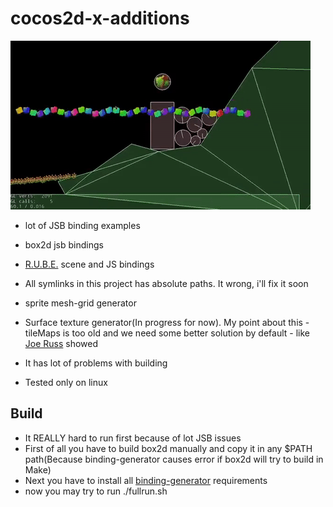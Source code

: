 # cocos2d-x-additions

![gif](https://github.com/Tymonrare/cocos2d-x-additions/blob/master/misc/doc/demo.gif?raw=true)

- lot of JSB binding examples
- box2d jsb bindings
- [R.U.B.E.](https://www.iforce2d.net/rube/) scene and JS bindings
- All symlinks in this project has absolute paths. It wrong, i'll fix it soon
- sprite mesh-grid generator
- Surface texture generator(In progress for now). My point about this - tileMaps is too old and we need some better solution by default - like [Joe Russ](https://twitter.com/Mografi_Joe/status/872239807921086464) showed
- It has lot of problems with building

- Tested only on linux

## Build
 - It REALLY hard to run first because of lot JSB issues
 - First of all you have to build box2d manually and copy it in any $PATH path(Because binding-generator causes error if box2d will try to build in Make)
 - Next you have to install all [binding-generator](https://github.com/cocos2d/bindings-generator) requirements
 - now you may try to run ./fullrun.sh
